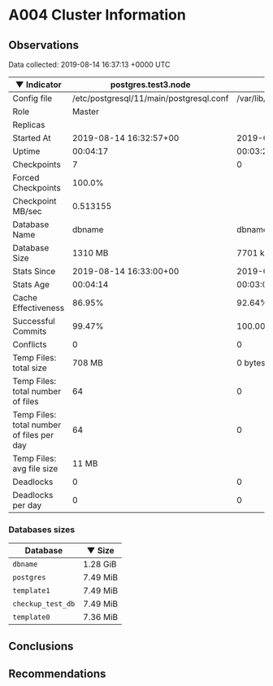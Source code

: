 # A004 Cluster Information #

## Observations ##
Data collected: 2019-08-14 16:37:13 +0000 UTC  

|&#9660;&nbsp;Indicator | postgres.test3.node | postgres.test1.node | postgres.test2.node |
|--------|-------|-------- |-------- |
|Config file |/etc/postgresql/11/main/postgresql.conf|/var/lib/postgresql/11/data1/postgresql.conf|/var/lib/postgresql/11/data2/postgresql.conf|
|Role |Master|<no value>|<no value>|
|Replicas ||<no value>|<no value>|
|Started At |2019-08-14&nbsp;16:32:57+00|2019-08-14 16:33:05+00|2019-08-14 16:33:13+00|
|Uptime |00:04:17|00:03:22|00:03:33|
|Checkpoints |7|0|0|
|Forced Checkpoints |100.0%|<no value>|<no value>|
|Checkpoint MB/sec |0.513155|<no value>|<no value>|
|Database Name |dbname|dbname|dbname|
|Database Size |1310&nbsp;MB|7701 kB|7701 kB|
|Stats Since |2019-08-14&nbsp;16:33:00+00|2019-08-14 16:33:20+00|2019-08-14 16:33:20+00|
|Stats Age |00:04:14|00:03:07|00:03:26|
|Cache Effectiveness |86.95%|92.64%|92.64%|
|Successful Commits |99.47%|100.00%|100.00%|
|Conflicts |0|0|0|
|Temp Files: total size |708&nbsp;MB|0 bytes|0 bytes|
|Temp Files: total number of files |64|0|0|
|Temp Files: total number of files per day |64|0|0|
|Temp Files: avg file size |11&nbsp;MB|<no value>|<no value>|
|Deadlocks |0|0|0|
|Deadlocks per day |0|0|0|


### Databases sizes ###

| Database | &#9660;&nbsp;Size |
|----------|--------|
| `dbname` | 1.28&nbsp;GiB |
| `postgres` | 7.49&nbsp;MiB |
| `template1` | 7.49&nbsp;MiB |
| `checkup_test_db` | 7.49&nbsp;MiB |
| `template0` | 7.36&nbsp;MiB |


## Conclusions ##


## Recommendations ##

